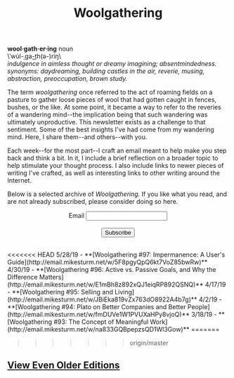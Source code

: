 ﻿---
layout: page
title: Woolgathering
permalink: /woolgathering/
order: 5
---
**wool·gath·er·ing** noun    
\ˈwu̇l-ˌga-t͟h(ə-)riŋ\  
*indulgence in aimless thought or dreamy imagining; absentmindedness.  
synonyms:	daydreaming, building castles in the air, reverie, musing, abstraction, preoccupation, brown study.*

The term *woolgathering* once referred to the act of roaming fields on a pasture to gather loose pieces of wool that had gotten caught in fences, bushes, or the like. At some point, it became a way to refer to the reveries of a wandering mind--the implication being that such wandering was ultimately unproductive. This newsletter exists as a challenge to that sentiment. Some of the best insights I've had come from my wandering mind. Here, I share them--and others--with you.

Each week--for the most part--I craft an email meant to help make you step back and think a bit. In it, I include a brief reflection on a broader topic to help stimulate your thought process. I also include links to newer pieces of writing I've crafted, as well as interesting links to other writing around the Internet.

Below is a selected archive of *Woolgathering*. If you like what you read, and are not already subscribed, please consider doing so here.
<br>
<form action="http://email.mikesturm.net/subscribe" method="POST" accept-charset="utf-8">
<div class="form-group" align="center">
	<label for="exampleInputEmail1">Email</label>
	<input type="email" name="email" id="email"/>
	</div>
<br/>
<div align="center">
	<input type="hidden" name="list" value="na833GQBpepzsQD1Wl3Gow"/>
	<input type="hidden" name="subform" value="yes"/>
	<button type="submit" class="btn btn-primary">Subscribe</button>
	</div>
</form>
<br>
<<<<<<< HEAD
5/28/19 - **[Woolgathering #97: Impermanence: A User's Guide](http://email.mikesturm.net/w/5F8pgyQpQ6kt7VoZ85bwRw)**
4/30/19 - **[Woolgathering #96: Active vs. Passive Goals, and Why the Difference Matters](http://email.mikesturm.net/w/E1mBh8z892xQJ1eiqRP892QSNQ)**  
4/17/19 - **[Woolgathering #95: Selling and Living](http://email.mikesturm.net/w/JBiEka819vZx763dO8922A4b7g)**  
4/2/19 - **[Woolgathering #94: Plato on Better Companies and Better People](http://email.mikesturm.net/w/fmDUVe1W1PVUXaHPy8vjoQ)**  
3/18/19 - **[Woolgathering #93: The Concept of Meaningful Work](http://email.mikesturm.net/w/na833GQBpepzsQD1Wl3Gow)**  
=======



>>>>>>> origin/master
<div>
<style type="text/css">
.display_archive {font-size: 15px;}
.campaign {line-height: 110%; margin: 5px;}
</style>
<script language="javascript" src="//yourfool.us11.list-manage.com/generate-js/?u=90261a3476981959e9fb98a34&fid=11633&show=100" type="text/javascript"></script>
</div>  

## [View Even Older Editions](https://tinyletter.com/mike_sturm/archive)
